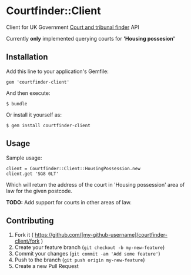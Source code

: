 # Courtfinder::Client

Client for UK Government [Court and tribunal finder](https://courttribunalfinder.service.gov.uk/) API

Currently **only** implemented querying courts for **'Housing possesion'**

## Installation

Add this line to your application's Gemfile:

    gem 'courtfinder-client'

And then execute:

    $ bundle

Or install it yourself as:

    $ gem install courtfinder-client

## Usage

Sample usage:

    client = Courtfinder::Client::HousingPossession.new
    client.get 'SG8 0LT'

Which will return the address of the court in 'Housing possession'
area of law for the given postcode.

**TODO:** Add support for courts in other areas of law.

## Contributing

1. Fork it ( https://github.com/[my-github-username]/courtfinder-client/fork )
2. Create your feature branch (`git checkout -b my-new-feature`)
3. Commit your changes (`git commit -am 'Add some feature'`)
4. Push to the branch (`git push origin my-new-feature`)
5. Create a new Pull Request
